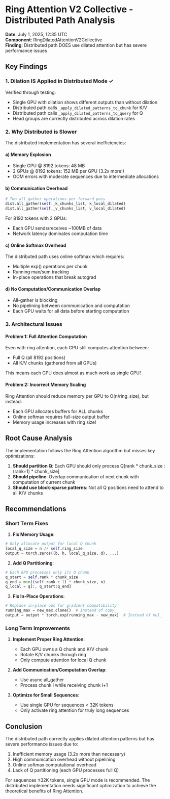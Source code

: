# Ring Attention V2 Collective - Distributed Path Analysis

**Date**: July 1, 2025, 12:35 UTC  
**Component**: RingDilatedAttentionV2Collective  
**Finding**: Distributed path DOES use dilated attention but has severe performance issues

## Key Findings

### 1. **Dilation IS Applied in Distributed Mode** ✓

Verified through testing:
- Single GPU with dilation shows different outputs than without dilation
- Distributed path calls `_apply_dilated_patterns_to_chunk` for K/V
- Distributed path calls `_apply_dilated_patterns_to_query` for Q
- Head groups are correctly distributed across dilation rates

### 2. **Why Distributed is Slower**

The distributed implementation has several inefficiencies:

#### a) **Memory Explosion**
- Single GPU @ 8192 tokens: 48 MB
- 2 GPUs @ 8192 tokens: 152 MB per GPU (3.2x more!)
- OOM errors with moderate sequences due to intermediate allocations

#### b) **Communication Overhead**
```python
# Two all_gather operations per forward pass
dist.all_gather(self._k_chunks_list, k_local_dilated)  
dist.all_gather(self._v_chunks_list, v_local_dilated)
```

For 8192 tokens with 2 GPUs:
- Each GPU sends/receives ~100MB of data
- Network latency dominates computation time

#### c) **Online Softmax Overhead**
The distributed path uses online softmax which requires:
- Multiple exp() operations per chunk
- Running max/sum tracking
- In-place operations that break autograd

#### d) **No Computation/Communication Overlap**
- All-gather is blocking
- No pipelining between communication and computation
- Each GPU waits for all data before starting computation

### 3. **Architectural Issues**

#### Problem 1: Full Attention Computation
Even with ring attention, each GPU still computes attention between:
- Full Q (all 8192 positions)  
- All K/V chunks (gathered from all GPUs)

This means each GPU does almost as much work as single GPU!

#### Problem 2: Incorrect Memory Scaling
Ring Attention should reduce memory per GPU to O(n/ring_size), but instead:
- Each GPU allocates buffers for ALL chunks
- Online softmax requires full-size output buffer
- Memory usage increases with ring size!

## Root Cause Analysis

The implementation follows the Ring Attention algorithm but misses key optimizations:

1. **Should partition Q**: Each GPU should only process Q[rank * chunk_size : (rank+1) * chunk_size]
2. **Should pipeline**: Overlap communication of next chunk with computation of current chunk  
3. **Should use block-sparse patterns**: Not all Q positions need to attend to all K/V chunks

## Recommendations

### Short Term Fixes

1. **Fix Memory Usage**:
```python
# Only allocate output for local Q chunk
local_q_size = n // self.ring_size
output = torch.zeros((b, h, local_q_size, d), ...)
```

2. **Add Q Partitioning**:
```python
# Each GPU processes only its Q chunk
q_start = self.rank * chunk_size
q_end = min((self.rank + 1) * chunk_size, n)
q_local = q[:, q_start:q_end]
```

3. **Fix In-Place Operations**:
```python
# Replace in-place ops for gradient compatibility
running_max = new_max.clone()  # Instead of copy_
output = output * torch.exp(running_max - new_max)  # Instead of mul_
```

### Long Term Improvements

1. **Implement Proper Ring Attention**:
   - Each GPU owns a Q chunk and K/V chunk
   - Rotate K/V chunks through ring
   - Only compute attention for local Q chunk

2. **Add Communication/Computation Overlap**:
   - Use async all_gather
   - Process chunk i while receiving chunk i+1

3. **Optimize for Small Sequences**:
   - Use single GPU for sequences < 32K tokens
   - Only activate ring attention for truly long sequences

## Conclusion

The distributed path correctly applies dilated attention patterns but has severe performance issues due to:
1. Inefficient memory usage (3.2x more than necessary)
2. High communication overhead without pipelining
3. Online softmax computational overhead
4. Lack of Q partitioning (each GPU processes full Q)

For sequences ≤32K tokens, single GPU mode is recommended. The distributed implementation needs significant optimization to achieve the theoretical benefits of Ring Attention.